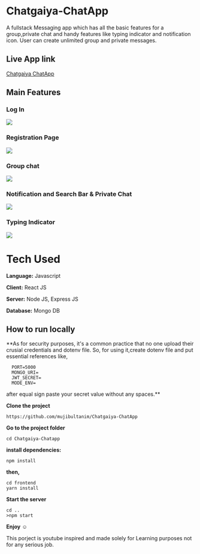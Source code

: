 # Chatgaiya-ChatApp
A fullstack Messaging app which has all the basic features for a group,private chat and handy features like typing indicator and notification icon.
User can create unlimited group and private messages.

## Live App link
[Chatgaiya ChatApp](http://chatgaiya-chatapp.herokuapp.com)

## Main Features
### Log In
![](https://github.com/mujibultanim/Chatgaiya-ChatApp/blob/main/Demo/log%20in.png)
### Registration Page
![](https://github.com/mujibultanim/Chatgaiya-ChatApp/blob/main/Demo/registration.png)
### Group chat
![](https://github.com/mujibultanim/Chatgaiya-ChatApp/blob/main/Demo/groupchat.png)
### Notification and Search Bar & Private Chat
![](https://github.com/mujibultanim/Chatgaiya-ChatApp/blob/main/Demo/notification%20and%20search.png)
### Typing Indicator
![](https://github.com/mujibultanim/Chatgaiya-ChatApp/blob/main/Demo/typing%20indicator.png)

# Tech Used
**Language:** Javascript

**Client:** React JS

**Server:** Node JS, Express JS

**Database:** Mongo DB

## How to run locally
**As for security purposes, it's a common practice that no one upload their crusial credentials and dotenv file.
So, for using it,create dotenv file and put essential references like,
```
  PORT=5000
  MONGO_URI=
  JWT_SECRET=
  MODE_ENV=
```
  after equal sign paste your secret value without any spaces.**
  
**Clone the project**
```
https://github.com/mujibultanim/Chatgaiya-ChatApp
```
**Go to the project folder**
```
cd Chatgaiya-Chatapp
```
**install dependencies:**
```
npm install
```
**then,**
```
cd frontend
yarn install
```
**Start the server**
```
cd ..
>npm start
```
**Enjoy** :relaxed:

This porject is youtube inspired and made solely for Learning purposes not for any serious job.
